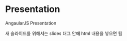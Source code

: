 Presentation
=============================

AngaularJS Presentation

새 슬라이드를 위해서는 slides 태그 안에 html 내용을 넣으면 됨
